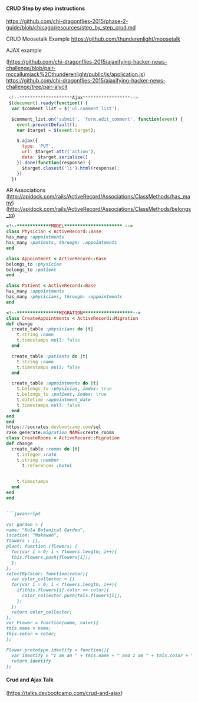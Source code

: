 ####  CRUD Step by step instructions
https://github.com/chi-dragonflies-2015/phase-2-guide/blob/chicago/resources/step_by_step_crud.md

CRUD Moosetalk Example
https://github.com/thunderenlight/moosetalk

AJAX example

(https://github.com/chi-dragonflies-2015/ajaxifying-hacker-news-challenge/blob/pair-mccallumjack%2Cthunderenlight/public/js/application.js)
https://github.com/chi-dragonflies-2015/ajaxifying-hacker-news-challenge/tree/pair-alycit
```javascript
 <!--********************Ajax******************-->
 $(document).ready(function() {
  var $comment_list = $('ul.comment_list');

  $comment_list.on('submit', 'form.edit_comment', function(event) {
    event.preventDefault();
    var $target = $(event.target);

    $.ajax({
      type: 'PUT',
      url: $target.attr('action'),
      data: $target.serialize()
    }).done(function(response) {
      $target.closest('li').html(response);
    })
  })
```

AR Associations 
(http://apidock.com/rails/ActiveRecord/Associations/ClassMethods/has_many)
(http://apidock.com/rails/ActiveRecord/Associations/ClassMethods/belongs_to)
  ```ruby
 <!--*************MODEL********************** -->
  class Physician < ActiveRecord::Base
  has_many :appointments
  has_many :patients, through: :appointments
end

class Appointment < ActiveRecord::Base
  belongs_to :physician
  belongs_to :patient
end

class Patient < ActiveRecord::Base
  has_many :appointments
  has_many :physicians, through: :appointments
end

<!--****************MIGRATION*******************-->
class CreateAppointments < ActiveRecord::Migration
  def change
    create_table :physicians do |t|
      t.string :name
      t.timestamps null: false
    end

    create_table :patients do |t|
      t.string :name
      t.timestamps null: false
    end

    create_table :appointments do |t|
      t.belongs_to :physician, index: true
      t.belongs_to :patient, index: true
      t.datetime :appointment_date
      t.timestamps null: false
    end
  end
end
https://socrates.devbootcamp.com/sql
rake generate:migration NAME=create_rooms
class CreateRooms < ActiveRecord::Migration
  def change
  	create_table :rooms do |t|
      t.integer :rate
      t.string :number
 	    t.references :hotel
      

      t.timestamps
    end
  end
end


```javascript

var garden = {
  name: "Kula Botanical Garden",
  location: "Makawao",
  flowers : [],
  plant: function (flowers) {
    for(var i = 0; i < flowers.length; i++){  
    this.flowers.push(flowers[i]);
    };
  },
  selectByColor: function(color){
    var color_collector = []
    for(var i = 0; i < flowers.length; i++){
      if(this.flowers[i].color == color){
        color_collector.push(this.flowers[i]);
      };
    };
    return color_collector;
  },
var Flower = function(name, color){
  this.name = name;
  this.color = color;
};

Flower.prototype.identify = function(){
    var identify = "I am an " + this.name + " and I am " + this.color + "."
    return identify
  };
```

#### Crud and Ajax Talk 
(https://talks.devbootcamp.com/crud-and-ajax)
